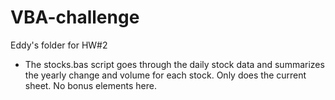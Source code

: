 # VBA-challenge
Eddy's folder for HW#2
<br />
- The stocks.bas script goes through the daily stock data and summarizes the yearly change and volume for each stock. Only does the current sheet. No bonus elements here.
